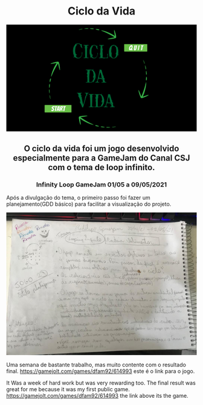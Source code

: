  <h1 align = center> Ciclo da Vida </h1>
 
 <img src = "CicloDaVida.png">
 
 <h2 align = center>O ciclo da vida foi um jogo desenvolvido especialmente para a GameJam do Canal CSJ com o tema de loop infinito.</h2>

 <h3 align = center> Infinity Loop GameJam 01/05 a 09/05/2021 </h1>
 
 Após a divulgação do tema, o primeiro passo foi fazer um planejamento(GDD básico) para facilitar a visualização do projeto.
 
 <img src = "WhatsApp Image 2021-06-28 at 11.36.42.jpeg">

 Uma semana de bastante trabalho, mas muito contente com o resultado final. 
 https://gamejolt.com/games/dfam92/614993
 este é o link para o jogo.
 
 It Was a week of hard work but was very rewarding too. The final result was great for me because it was my first public game.
 https://gamejolt.com/games/dfam92/614993
 the link above its the game.
 
